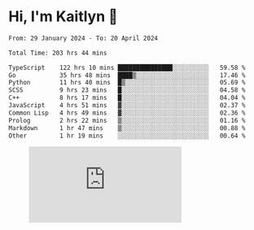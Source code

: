 # Hi, I'm Kaitlyn 👋
<!--START_SECTION:waka-->

```txt
From: 29 January 2024 - To: 20 April 2024

Total Time: 203 hrs 44 mins

TypeScript    122 hrs 10 mins ███████████████░░░░░░░░░░   59.58 %
Go            35 hrs 48 mins  ████▒░░░░░░░░░░░░░░░░░░░░   17.46 %
Python        11 hrs 40 mins  █▒░░░░░░░░░░░░░░░░░░░░░░░   05.69 %
SCSS          9 hrs 23 mins   █░░░░░░░░░░░░░░░░░░░░░░░░   04.58 %
C++           8 hrs 17 mins   █░░░░░░░░░░░░░░░░░░░░░░░░   04.04 %
JavaScript    4 hrs 51 mins   ▓░░░░░░░░░░░░░░░░░░░░░░░░   02.37 %
Common Lisp   4 hrs 49 mins   ▓░░░░░░░░░░░░░░░░░░░░░░░░   02.36 %
Prolog        2 hrs 22 mins   ▒░░░░░░░░░░░░░░░░░░░░░░░░   01.16 %
Markdown      1 hr 47 mins    ▒░░░░░░░░░░░░░░░░░░░░░░░░   00.88 %
Other         1 hr 19 mins    ░░░░░░░░░░░░░░░░░░░░░░░░░   00.64 %
```

<!--END_SECTION:waka-->

<figure><embed src="https://wakatime.com/share/@018d58bc-3d22-46c9-b2d7-4ed36fb8172d/243b5d9b-77cd-4133-89ff-dcc8f225fa18.svg"></embed></figure>
